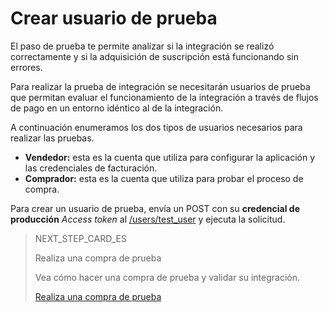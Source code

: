 # Crear usuario de prueba

El paso de prueba te permite analizar si la integración se realizó correctamente y si la adquisición de suscripción está funcionando sin errores.

Para realizar la prueba de integración se necesitarán usuarios de prueba que permitan evaluar el funcionamiento de la integración a través de flujos de pago en un entorno idéntico al de la integración.

A continuación enumeramos los dos tipos de usuarios necesarios para realizar las pruebas.

* **Vendedor:** esta es la cuenta que utiliza para configurar la aplicación y las credenciales de facturación.
* **Comprador:** esta es la cuenta que utiliza para probar el proceso de compra.

Para crear un usuario de prueba, envía un POST con su **credencial de producción** _Access token_ al [/users/test_user](https://www.mercadopago[FAKER][URL][DOMAIN]/developers/es/reference/test_user/_users_test_user/post) y ejecuta la solicitud.

> NEXT_STEP_CARD_ES
>
> Realiza una compra de prueba
>
> Vea cómo hacer una compra de prueba y validar su integración.
>
> [Realiza una compra de prueba](https://www.mercadopago[FAKER][URL][DOMAIN]/developers/es/guides/testing/test-purchase)
